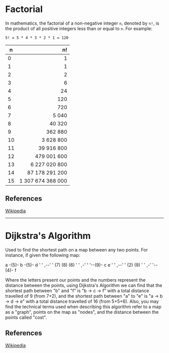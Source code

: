 # Factorial



In mathematics, the factorial of a non-negative integer `n`, 
denoted by `n!`, is the product of all positive integers less 
than or equal to `n`. For example:

```
5! = 5 * 4 * 3 * 2 * 1 = 120
```

| n     | n!                          | 
| ----- | --------------------------: |
| 0     | 1                           |
| 1     | 1                           |
| 2     | 2                           |
| 3     | 6                           |
| 4     | 24                          |
| 5     | 120                         |
| 6     | 720                         |
| 7     | 5 040                       |
| 8     | 40 320                      |
| 9     | 362 880                     |
| 10    | 3 628 800                   |
| 11    | 39 916 800                  |
| 12    | 479 001 600                 |
| 13    | 6 227 020 800               |
| 14    | 87 178 291 200              |
| 15    | 1 307 674 368 000           |

## References

[Wikipedia](https://en.wikipedia.org/wiki/Factorial)

----

# Dijkstra's Algorithm

Used to find the shortest path on a map between any two points. For instance, if given the following map:

a -(5)- b -(5)- d
'       '    ,--'
'      (7) (8) (6)
'       ' ,-'   '
'--(9)- c       e
'       '    ,--'
'      (2) (9)
'       ' ,-'
'--(4)- f

Where the letters present our points and the numbers represent the distance between the points, using Dijkstra's Algorithm we can find that the shortest path between "b" and "f" is "b -> c -> f" with a total distance travelled of 9 (from 7+2), and the shortest path between "a" to "e" is "a -> b -> d -> e" with a total distance travelled of 16 (from 5+5+6). Also, you may find the technical terms used when describing this algorithm refer to a map as a "graph", points on the map as "nodes", and the distance between the points called "cost".

## References

[Wikipedia](https://en.m.wikipedia.org/wiki/Dijkstra%27s_algorithm)
